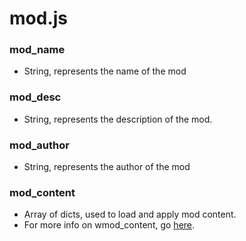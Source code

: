 # mod.js
### mod_name
* String, represents the name of the mod
### mod_desc
* String, represents the description of the mod.
### mod_author
* String, represents the author of the mod
### mod_content
* Array of dicts, used to load and apply mod content.
* For more info on wmod_content, go [here](mod-content.md).